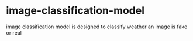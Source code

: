 # image-classification-model
image classification model is designed to classify weather an image is fake or real
